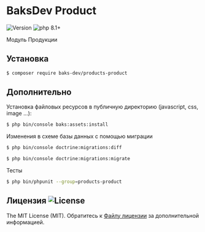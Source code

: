 # BaksDev Product

![Version](https://img.shields.io/badge/version-6.3.34-blue) ![php 8.1+](https://img.shields.io/badge/php-min%208.1-red.svg)

Модуль Продукции

## Установка

``` bash
$ composer require baks-dev/products-product
```

## Дополнительно

Установка файловых ресурсов в публичную директорию (javascript, css, image ...):

``` bash
$ php bin/console baks:assets:install
```


Изменения в схеме базы данных с помощью миграции

``` bash
$ php bin/console doctrine:migrations:diff

$ php bin/console doctrine:migrations:migrate
```

Тесты

``` bash
$ php bin/phpunit --group=products-product
```


## Лицензия ![License](https://img.shields.io/badge/MIT-green)

The MIT License (MIT). Обратитесь к [Файлу лицензии](LICENSE.md) за дополнительной информацией.

